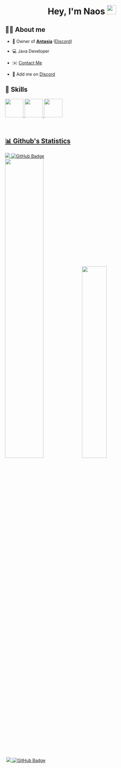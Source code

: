 <h1 align="center">Hey, I'm Naos <img src="https://cdn2.antasia.fr/Naos_logo.png" width="30px"></h1>



## 🙋‍♂️ About me

- 🔔 Owner of **[Antasia](https://antasia.fr)** ([Discord](https://antasia.fr/discord))

- 💻 Java Developer

- <g-emoji class="g-emoji" alias="envelope" fallback-src="https://github.githubassets.com/images/icons/emoji/unicode/2709.png">✉️</g-emoji> <a href="mailto:naos@antasia.fr">Contact Me</a>
- 🤞 Add me on <a href="discord.gg/CA9xxrHk">Discord</a>
    
## 🚀 Skills

<p align="left"> 
    <a href="https://www.java.com/" target="_blank"> <img width="60px" src="https://img.icons8.com/dusk/256/java-coffee-cup-logo.png"/> </a> 
    <a href="https://www.python.org" target="_blank"> <img width="60px" src="https://img.icons8.com/color/48/000000/python.png"/> </a> 
    <a style="padding-right:8px;" href="https://www.mysql.com/" target="_blank"> <img width="60px" src="https://img.icons8.com/fluent/50/000000/mysql-logo.png"/> </a>   
</p>

<br/>

<p align="center">
    <a href="[https://github.com/NaosV1/github-readme-stats](https://streak-stats.demolab.com?user=Sayz&theme=dark&hide_border=true&locale=fr)">
</p>

## 📊 Github's Statistics

<a href="https://github.com/NaosV1/github-profile-views-counter">
    <img src="https://komarev.com/ghpvc/?username=NaosV1">
</a>
<a href="https://github.com/NaosV1?tab=followers"><img src="https://img.shields.io/github/followers/NaosV1?label=Followers&style=social" alt="GitHub Badge"></a>

<br/>
  <img width="50%" src="https://github-readme-stats.vercel.app/api?username=NaosV1&show_icons=true&theme=tokyonight"><img width="40%" src="https://github-readme-stats.vercel.app/api/top-langs/?username=NaosV1&layout=compact&theme=tokyonight"> <br> <a href="https://github.com/NaosV1/github-readme-activity-graph"><img alt="" src="https://activity-graph.herokuapp.com/graph?username=NaosV1&bg_color=0D1117&color=5BCDEC&line=5BCDEC&point=FFFFFF&hide_border=true" /></a>

    
<a href="https://github.com/Meghna-DAS/github-profile-views-counter">
    <img src="https://komarev.com/ghpvc/?username=Meghna-DAS">
</a>
<a href="https://github.com/Meghna-DAS?tab=followers"><img src="https://img.shields.io/github/followers/Meghna-DAS?label=Followers&style=social" alt="GitHub Badge"></a>
